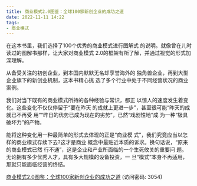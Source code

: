 ```yaml
---
title: 商业模式2.0图鉴：全球100家新创企业的成功之道
date: 2022-11-11 14:22
tags:
- 商业模式
---
```

在这本书里，我们选择了100个优秀的商业模式进行图解式 的说明。就像曾在儿时读过的图解书那样，让大家对商业模式 2.0的框架有所了解，并通过视觉的形式加深理解。

从备受关注的初创企业，到本国内默默无名却享誉海外的 独角兽企业，再到大型企业旗下的新创业机制，这本书精心挑 选了多个行业中处于不同经营状况的商业案例。
<!-- more -->
我们对当下既有的商业模式所持的各种经验与常识，都正 以惊人的速度发生着变化。这些变化不仅仅停留于“要在昨天 的成就上更进一步”，甚至很可能“昨天的成就已不再受 用”“昨日的优势已成为现在的劣势”，已然“戏剧性地”成 为一种“极具破坏力”的产物。

能将这种变化用一种最简单的形式去体现的正是“商业模 式”，我们究竟应当以怎样的商业模式存续下去?这才是商业 概念中最贴近本质的诉求。换句话说，“原来的商业模式已然 行不通”，这是企业和产业所面临的一个生死攸关的重要问 题。无论拥有多少优秀人才，具有多大规模的设备投资，一 旦“模式”本身不再适用，那就只能面临经营的终结。

[商业模式2.0图鉴：全球100家新创企业的成功之道](https://url12.ctfile.com/f/3948612-722537490-4538c1?p=3054)
(访问密码: 3054)
